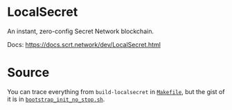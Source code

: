 # LocalSecret
An instant, zero-config Secret Network blockchain.

Docs: https://docs.scrt.network/dev/LocalSecret.html

# Source

You can trace everything from `build-localsecret` in [`Makefile`](https://github.com/scrtlabs/SecretNetwork/blob/master/Makefile), but the gist of it is in [`bootstrap_init_no_stop.sh`](https://github.com/scrtlabs/SecretNetwork/blob/master/deployment/docker/devimage/bootstrap_init_no_stop.sh).
